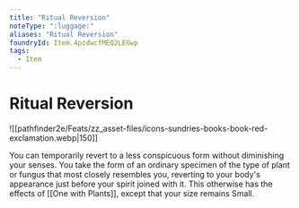 ```yaml
---
title: "Ritual Reversion"
noteType: ":luggage:"
aliases: "Ritual Reversion"
foundryId: Item.4pzdwcfMEQ2LEGwp
tags:
  - Item
---
```


# Ritual Reversion
![[pathfinder2e/Feats/zz_asset-files/icons-sundries-books-book-red-exclamation.webp|150]]

You can temporarily revert to a less conspicuous form without diminishing your senses. You take the form of an ordinary specimen of the type of plant or fungus that most closely resembles you, reverting to your body's appearance just before your spirit joined with it. This otherwise has the effects of [[One with Plants]], except that your size remains Small.
